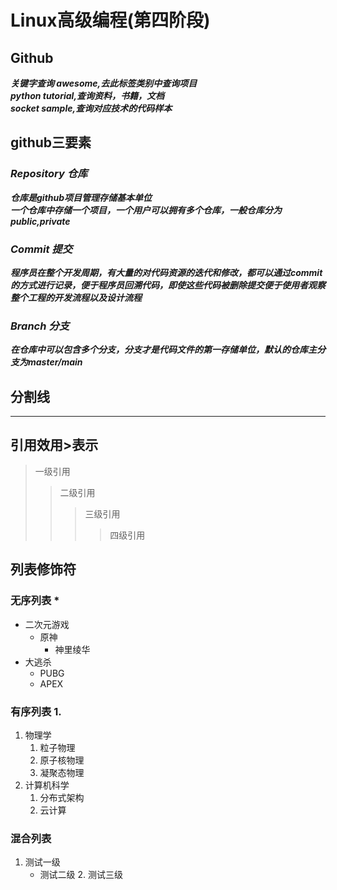 # Linux高级编程(第四阶段)
## Github
***关键字查询 awesome,去此标签类别中查询项目***<br>
***python tutorial,查询资料，书籍，文档***<br>
***socket sample,查询对应技术的代码样本***
## github三要素
### ***Repository 仓库***
***仓库是github项目管理存储基本单位***<br>
***一个仓库中存储一个项目，一个用户可以拥有多个仓库，一般仓库分为public,private***<br>
### ***Commit 提交***
***程序员在整个开发周期，有大量的对代码资源的迭代和修改，都可以通过commit的方式进行记录，便于程序员回溯代码，即使这些代码被删除提交便于使用者观察整个工程的开发流程以及设计流程***
### ***Branch 分支***
***在仓库中可以包含多个分支，分支才是代码文件的第一存储单位，默认的仓库主分支为master/main***<br>
## 分割线
--- 
## 引用效用\>表示
> 一级引用
>> 二级引用
>>> 三级引用
>>>> 四级引用<br>
## 列表修饰符
### 无序列表 \*
* 二次元游戏
	* 原神
		* 神里绫华
* 大逃杀
	* PUBG
	* APEX<br>
### 有序列表 1.
1. 物理学
	1. 粒子物理
	2. 原子核物理
	3. 凝聚态物理
2. 计算机科学
	1. 分布式架构
	2. 云计算
### 混合列表
1. 测试一级
	* 测试二级
		2. 测试三级
